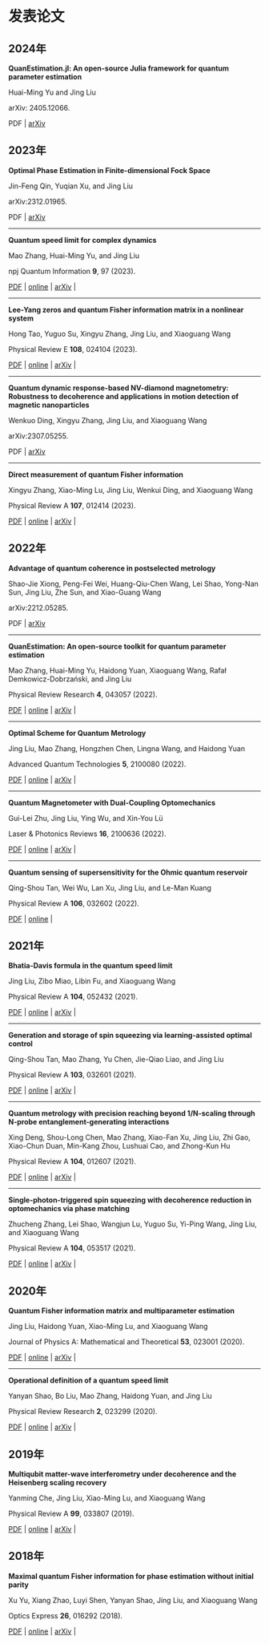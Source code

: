 # 发表论文

## 2024年
 
**QuanEstimation.jl: An open-source Julia framework for quantum parameter estimation** 

Huai-Ming Yu and Jing Liu

arXiv: 2405.12066. &ensp; 

PDF | [arXiv](https://arxiv.org/abs/2405.12066)



## 2023年

**Optimal Phase Estimation in Finite-dimensional Fock Space**

Jin-Feng Qin, Yuqian Xu, and Jing Liu

arXiv:2312.01965. &ensp; 

PDF | [arXiv](https://arxiv.org/abs/2312.01965)

---

**Quantum speed limit for complex dynamics**

Mao Zhang, Huai-Ming Yu, and Jing Liu

npj Quantum Information **9**, 97 (2023). &ensp; 

<p><a href="../pdf/s41534-023-00768-8.pdf">PDF</a> | <a href="https://doi.org/10.1038/s41534-023-00768-8">online</a> | <a href="https://arxiv.org/abs/2301.00566">arXiv</a> | <span class="__dimensions_badge_embed__" data-doi="10.1038/s41534-023-00768-8" data-style="large_rectangle" style="display:inline;"></span><script async src="https://badge.dimensions.ai/badge.js" charset="utf-8"></script></p>

---

**Lee-Yang zeros and quantum Fisher information matrix in a nonlinear system**

Hong Tao, Yuguo Su, Xingyu Zhang, Jing Liu, and Xiaoguang Wang

Physical Review E **108**, 024104 (2023). &ensp;


<p><a href="../pdf/PRE_108_024104.pdf">PDF</a> | <a href="https://doi.org/10.1103/PhysRevE.108.024104">online</a> | <a href="https://doi.org/10.48550/arXiv.2303.03601">arXiv</a> | <span class="__dimensions_badge_embed__" data-doi="10.1103/PhysRevE.108.024104" data-style="large_rectangle" style="display:inline;"></span><script async src="https://badge.dimensions.ai/badge.js" charset="utf-8"></script></p>

---

**Quantum dynamic response-based NV-diamond magnetometry: Robustness to decoherence and applications in motion detection of magnetic nanoparticles**

Wenkuo Ding, Xingyu Zhang, Jing Liu, and Xiaoguang Wang

arXiv:2307.05255. &ensp;

PDF | [arXiv](https://arxiv.org/abs/2307.05255)

---

**Direct measurement of quantum Fisher information**

Xingyu Zhang, Xiao-Ming Lu, Jing Liu, Wenkui Ding, and Xiaoguang Wang

Physical Review A **107**, 012414 (2023). &ensp; 

<p><a href="../pdf/PRA_107_012414.pdf">PDF</a> | <a href="https://doi.org/10.1103/PhysRevA.107.012414">online</a> | <a href="https://doi.org/10.48550/arXiv.2208.03140">arXiv</a> | <span class="__dimensions_badge_embed__" data-doi="10.1103/PhysRevA.107.012414" data-style="large_rectangle" style="display:inline;"></span><script async src="https://badge.dimensions.ai/badge.js" charset="utf-8"></script></p>

## 2022年

**Advantage of quantum coherence in postselected metrology**

Shao-Jie Xiong, Peng-Fei Wei, Huang-Qiu-Chen Wang, Lei Shao, Yong-Nan Sun, Jing Liu, Zhe Sun, and Xiao-Guang Wang

arXiv:2212.05285. &ensp; 

PDF | [arXiv](https://doi.org/10.48550/arXiv.2212.05285)

---

**QuanEstimation: An open-source toolkit for quantum parameter estimation**

Mao Zhang, Huai-Ming Yu, Haidong Yuan, Xiaoguang Wang, Rafał Demkowicz-Dobrzański, and Jing Liu

Physical Review Research **4**, 043057 (2022). &ensp; 

<p><a href="../pdf/PRResearch_4_043057.pdf">PDF</a> | <a href="https://doi.org/10.1103/PhysRevResearch.4.043057">online</a> | <a href="https://doi.org/10.48550/arXiv.2205.15588">arXiv</a> | <span class="__dimensions_badge_embed__" data-doi="10.1103/PhysRevResearch.4.043057" data-style="large_rectangle" style="display:inline;"></span><script async src="https://badge.dimensions.ai/badge.js" charset="utf-8"></script></p>

---

**Optimal Scheme for Quantum Metrology**

Jing Liu, Mao Zhang, Hongzhen Chen, Lingna Wang, and Haidong Yuan

Advanced Quantum Technologies **5**, 2100080 (2022). &ensp; 

<p><a href="../pdf/AQT_5_202100080.pdf">PDF</a> | <a href="https://doi.org/10.1002/qute.202100080">online</a> | <a href="https://arxiv.org/abs/2111.12279">arXiv</a> | <span class="__dimensions_badge_embed__" data-doi="10.1002/qute.202100080" data-style="large_rectangle" style="display:inline;"></span><script async src="https://badge.dimensions.ai/badge.js" charset="utf-8"></script></p>

---

**Quantum Magnetometer with Dual-Coupling Optomechanics**

Gui-Lei Zhu, Jing Liu, Ying Wu, and Xin-You Lü

Laser & Photonics Reviews **16**, 2100636 (2022). &ensp; 

<p><a href="../pdf/Laser_Photonics_Rev_2022_2100636.pdf">PDF</a> | <a href="https://doi.org/10.1002/lpor.202100636">online</a> | <a href="https://arxiv.org/abs/2205.00433">arXiv</a> | <span class="__dimensions_badge_embed__" data-doi="10.1002/lpor.202100636" data-style="large_rectangle" style="display:inline;"></span><script async src="https://badge.dimensions.ai/badge.js" charset="utf-8"></script></p>

---

**Quantum sensing of supersensitivity for the Ohmic quantum reservoir**

Qing-Shou Tan, Wei Wu, Lan Xu, Jing Liu, and Le-Man Kuang

Physical Review A **106**, 032602 (2022). &ensp; 

<p><a href="../pdf/PRA_106_032602.pdf">PDF</a> | <a href="https://doi.org/10.1103/PhysRevA.106.032602">online</a>  | <span class="__dimensions_badge_embed__" data-doi="10.1103/PhysRevA.106.032602" data-style="large_rectangle" style="display:inline;"></span><script async src="https://badge.dimensions.ai/badge.js" charset="utf-8"></script></p>

## 2021年


**Bhatia-Davis formula in the quantum speed limit**

Jing Liu, Zibo Miao, Libin Fu, and Xiaoguang Wang

Physical Review A **104**, 052432 (2021). &ensp; 

<p><a href="../pdf/PRA_104_052432.pdf">PDF</a> | <a href="https://doi.org/10.1103/PhysRevA.104.052432">online</a> | <a href="https://arxiv.org/abs/2108.00169">arXiv</a> | <span class="__dimensions_badge_embed__" data-doi="10.1103/PhysRevA.104.052432" data-style="large_rectangle" style="display:inline;"></span><script async src="https://badge.dimensions.ai/badge.js" charset="utf-8"></script></p>

---

**Generation and storage of spin squeezing via learning-assisted optimal control**

Qing-Shou Tan, Mao Zhang, Yu Chen, Jie-Qiao Liao, and Jing Liu

Physical Review A **103**, 032601 (2021). &ensp; 

<p><a href="../pdf/PRA_103_032601.pdf">PDF</a> | <a href="https://doi.org/10.1103/PhysRevA.103.032601">online</a> | <a href="https://arxiv.org/abs/2010.13444">arXiv</a> | <span class="__dimensions_badge_embed__" data-doi="10.1103/PhysRevA.103.032601" data-style="large_rectangle" style="display:inline;"></span><script async src="https://badge.dimensions.ai/badge.js" charset="utf-8"></script></p>

---

**Quantum metrology with precision reaching beyond 1/N-scaling through N-probe entanglement-generating interactions**

Xing Deng, Shou-Long Chen, Mao Zhang, Xiao-Fan Xu, Jing Liu, Zhi Gao, Xiao-Chun Duan, Min-Kang Zhou, Lushuai Cao, and Zhong-Kun Hu

Physical Review A **104**, 012607 (2021). &ensp; 

<p><a href="../pdf/PRA_104_012607.pdf">PDF</a> | <a href="https://doi.org/10.1103/PhysRevA.104.012607">online</a> | <a href="https://arxiv.org/abs/2102.07079">arXiv</a> | <span class="__dimensions_badge_embed__" data-doi="10.1103/PhysRevA.104.012607" data-style="large_rectangle" style="display:inline;"></span><script async src="https://badge.dimensions.ai/badge.js" charset="utf-8"></script></p>

---

**Single-photon-triggered spin squeezing with decoherence reduction in optomechanics via phase matching**

Zhucheng Zhang, Lei Shao, Wangjun Lu, Yuguo Su, Yi-Ping Wang, Jing Liu, and Xiaoguang Wang

Physical Review A **104**, 053517 (2021). &ensp; 

<p><a href="../pdf/PRA_104_053517.pdf">PDF</a> | <a href="https://doi.org/10.1103/PhysRevA.104.053517">online</a> | <a href="https://arxiv.org/abs/2109.05692">arXiv</a> | <span class="__dimensions_badge_embed__" data-doi="10.1103/PhysRevA.104.053517" data-style="large_rectangle" style="display:inline;"></span><script async src="https://badge.dimensions.ai/badge.js" charset="utf-8"></script></p>

## 2020年


**Quantum Fisher information matrix and multiparameter estimation**

Jing Liu, Haidong Yuan, Xiao-Ming Lu, and Xiaoguang Wang

Journal of Physics A: Mathematical and Theoretical **53**, 023001 (2020).

<p><a href="../pdf/JPA_53_023001.pdf">PDF</a> | <a href="https://doi.org/10.1088/1751-8121/ab5d4d">online</a> | <a href="https://arxiv.org/abs/1907.08037">arXiv</a> | <span class="__dimensions_badge_embed__" data-doi="10.1088/1751-8121/ab5d4d" data-style="large_rectangle" style="display:inline;"></span><script async src="https://badge.dimensions.ai/badge.js" charset="utf-8"></script></p>

---

**Operational definition of a quantum speed limit**

Yanyan Shao, Bo Liu, Mao Zhang, Haidong Yuan, and Jing Liu

Physical Review Research **2**, 023299 (2020). &ensp; 

<p><a href="../pdf/PRResearch_2_023299.pdf">PDF</a> | <a href="https://doi.org/10.1103/PhysRevResearch.2.023299">online</a> | <a href="https://arxiv.org/abs/2002.10822">arXiv</a> | <span class="__dimensions_badge_embed__" data-doi="10.1103/PhysRevResearch.2.023299" data-style="large_rectangle" style="display:inline;"></span><script async src="https://badge.dimensions.ai/badge.js" charset="utf-8"></script></p>

## 2019年


**Multiqubit matter-wave interferometry under decoherence and the Heisenberg scaling recovery**

Yanming Che, Jing Liu, Xiao-Ming Lu, and Xiaoguang Wang

Physical Review A **99**, 033807 (2019). &ensp; 

<p><a href="../pdf/PRA_99_033807.pdf">PDF</a> | <a href="https://doi.org/10.1103/PhysRevA.99.033807">online</a> | <a href="https://arxiv.org/abs/1808.04632">arXiv</a> | <span class="__dimensions_badge_embed__" data-doi="10.1103/PhysRevA.99.033807" data-style="large_rectangle" style="display:inline;"></span><script async src="https://badge.dimensions.ai/badge.js" charset="utf-8"></script></p>

## 2018年


**Maximal quantum Fisher information for phase estimation without initial parity**

Xu Yu, Xiang Zhao, Luyi Shen, Yanyan Shao, Jing Liu, and Xiaoguang Wang

Optics Express **26**, 016292 (2018). &ensp; 

<p><a href="../pdf/OE_26_13_016292.pdf">PDF</a> | <a href="https://doi.org/10.1364/OE.26.016292">online</a> | <a href="https://arxiv.org/abs/1412.4325">arXiv</a> | <span class="__dimensions_badge_embed__" data-doi="10.1364/OE.26.016292" data-style="large_rectangle" style="display:inline;"></span><script async src="https://badge.dimensions.ai/badge.js" charset="utf-8"></script></p>
